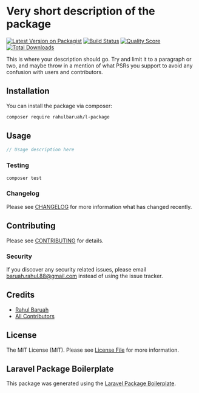 # Very short description of the package

[![Latest Version on Packagist](https://img.shields.io/packagist/v/rahulbaruah/l-package.svg?style=flat-square)](https://packagist.org/packages/rahulbaruah/l-package)
[![Build Status](https://img.shields.io/travis/rahulbaruah/l-package/master.svg?style=flat-square)](https://travis-ci.org/rahulbaruah/l-package)
[![Quality Score](https://img.shields.io/scrutinizer/g/rahulbaruah/l-package.svg?style=flat-square)](https://scrutinizer-ci.com/g/rahulbaruah/l-package)
[![Total Downloads](https://img.shields.io/packagist/dt/rahulbaruah/l-package.svg?style=flat-square)](https://packagist.org/packages/rahulbaruah/l-package)

This is where your description should go. Try and limit it to a paragraph or two, and maybe throw in a mention of what PSRs you support to avoid any confusion with users and contributors.

## Installation

You can install the package via composer:

```bash
composer require rahulbaruah/l-package
```

## Usage

``` php
// Usage description here
```

### Testing

``` bash
composer test
```

### Changelog

Please see [CHANGELOG](CHANGELOG.md) for more information what has changed recently.

## Contributing

Please see [CONTRIBUTING](CONTRIBUTING.md) for details.

### Security

If you discover any security related issues, please email baruah.rahul.88@gmail.com instead of using the issue tracker.

## Credits

- [Rahul Baruah](https://github.com/rahulbaruah)
- [All Contributors](../../contributors)

## License

The MIT License (MIT). Please see [License File](LICENSE.md) for more information.

## Laravel Package Boilerplate

This package was generated using the [Laravel Package Boilerplate](https://laravelpackageboilerplate.com).